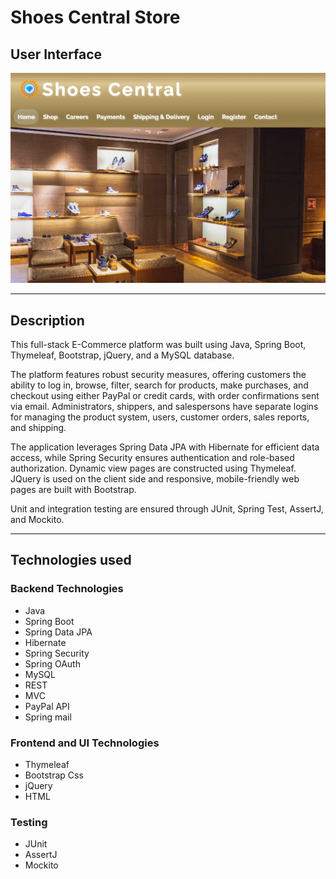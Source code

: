 # Shoes Central Store

## User Interface

![User Interface](user-interface3.png)

---

## Description

This full-stack E-Commerce platform was built using Java, Spring Boot, Thymeleaf, Bootstrap, jQuery, and a MySQL database.

The platform features robust security measures, offering customers the ability to log in, browse, filter, search for products, make purchases, and checkout using either PayPal or credit cards, with order confirmations sent via email. Administrators, shippers, and salespersons have separate logins for managing the product system, users, customer orders, sales reports, and shipping.

The application leverages Spring Data JPA with Hibernate for efficient data access, while Spring Security ensures authentication and role-based authorization. Dynamic view pages are constructed using Thymeleaf. JQuery is used on the client side and responsive, mobile-friendly web pages are built with Bootstrap.

Unit and integration testing are ensured through JUnit, Spring Test, AssertJ, and Mockito.

--- 

## Technologies used

### Backend Technologies 

 - Java
 - Spring Boot
 - Spring Data JPA
 - Hibernate
 - Spring Security
 - Spring OAuth 
 - MySQL 
 - REST
 - MVC
 - PayPal API
 - Spring mail
   
### Frontend and UI Technologies

 - Thymeleaf
 - Bootstrap Css
 - jQuery
 - HTML

### Testing

 - JUnit
 - AssertJ
 - Mockito 
